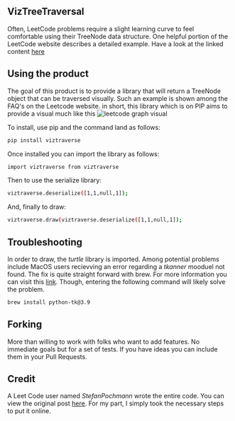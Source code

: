 ## VizTreeTraversal 
 
Often, LeetCode problems require a slight learning curve to feel comfortable using their TreeNode data structure. One helpful portion of the LeetCode website describes a detailed example. Have a look at the linked content [here](https://support.leetcode.com/hc/en-us/articles/360011883654-What-does-1-null-2-3-mean-in-binary-tree-representation)



## Using the product 

The goal of this product is to provide a library that will return a TreeNode object that can be traversed visually. Such an example is shown among the FAQ's on the Leetcode website. in short, this library which is on PIP aims to provide a visual much like this ![leetcode graph visual](https://support.leetcode.com/hc/article_attachments/360021719613/Screen_Shot_2018-12-26_at_4.45.25_PM.png)


To install, use pip and the command land as follows: 

```bash
pip install viztraverse
```

Once installed you can import the library as follows:
```bash
import viztraverse from viztraverse
```

Then to use the serialize library:
```bash
viztraverse.deserialize([1,1,null,1]); 
```

And, finally to draw: 
```bash
viztraverse.draw(viztraverse.deserialize([1,1,null,1]); 
```


## Troubleshooting
In order to draw, the _turtle_ library is imported. Among potential problems include MacOS users recievving an error regarding a _tkanner_ mooduel not found. The fix is quite straight forward with brew. For more information you can visit this [link](https://formulae.brew.sh/formula/python-tk@3.9). Though, entering the following command will likely solve the problem. 

```bash
brew install python-tk@3.9
```
## Forking
More than willing to work with folks who want to add features. No immediate goals but for a set of tests. If you have ideas you can include them in your Pull Requests. 


## Credit
A Leet Code user named _StefanPochmann_ wrote the entire code. You can view the original post [here](https://leetcode.com/problems/recover-binary-search-tree/discuss/32539/Tree-Deserializer-and-Visualizer-for-Python). For my part, I simply took the necessary steps to put it online. 









